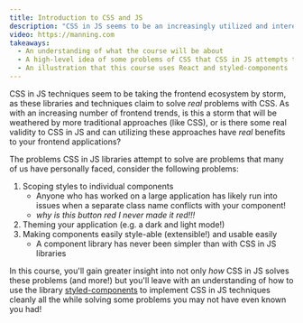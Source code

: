 ```yaml
---
title: Introduction to CSS and JS
description: "CSS in JS seems to be an increasingly utilized and interesting technique seen on sites by Twitter, Microsoft, and others. In this section, we'll introduce this series of CSS in JS lessons."
video: https://manning.com
takeaways:
  - An understanding of what the course will be about
  - A high-level idea of some problems of CSS that CSS in JS attempts to solve
  - An illustration that this course uses React and styled-components
---
```


<!-- INSERT HOOK HERE -->

CSS in JS techniques seem to be taking the frontend ecosystem by storm, as these libraries and techniques claim to solve _real_ problems with CSS. As with an increasing number of frontend trends, is this a storm that will be weathered by more traditional approaches (like CSS), or is there some real validity to CSS in JS and can utilizing these approaches have _real_ benefits to your frontend applications?

The problems CSS in JS libraries attempt to solve are problems that many of us have personally faced, consider the following problems:

1.  Scoping styles to individual components
    * Anyone who has worked on a large application has likely run into issues when a separate class name conflicts with your component!
    * _why is this button red I never made it red!!!_
1.  Theming your application (e.g. a dark and light mode!)
1.  Making components easily style-able (extensible!) and usable easily
    * A component library has never been simpler than with CSS in JS libraries

In this course, you'll gain greater insight into not only _how_ CSS in JS solves these problems (and more!) but you'll leave with an understanding of how to use the library [styled-components][styled-components] to implement CSS in JS techniques cleanly all the while solving some problems you may not have even known you had!

[styled-components]: https://www.styled-components.com/
